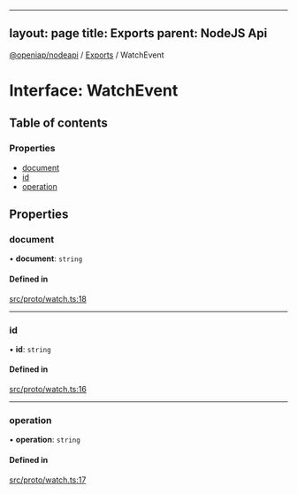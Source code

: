 
---
layout: page
title: Exports
parent: NodeJS Api
---
[@openiap/nodeapi](../README.md) / [Exports](../modules.md) / WatchEvent

# Interface: WatchEvent

## Table of contents

### Properties

- [document](WatchEvent.md#document)
- [id](WatchEvent.md#id)
- [operation](WatchEvent.md#operation)

## Properties

### document

• **document**: `string`

#### Defined in

[src/proto/watch.ts:18](https://github.com/openiap/nodeapi/blob/a6b5438/src/proto/watch.ts#L18)

___

### id

• **id**: `string`

#### Defined in

[src/proto/watch.ts:16](https://github.com/openiap/nodeapi/blob/a6b5438/src/proto/watch.ts#L16)

___

### operation

• **operation**: `string`

#### Defined in

[src/proto/watch.ts:17](https://github.com/openiap/nodeapi/blob/a6b5438/src/proto/watch.ts#L17)
